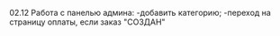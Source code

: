 02.12
Работа с панелью админа:
-добавить категорию;
-переход на страницу оплаты, если заказ "СОЗДАН"
